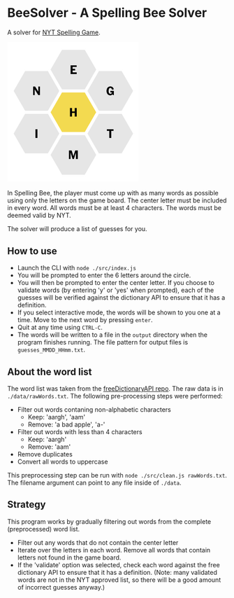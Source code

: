 # BeeSolver - A Spelling Bee Solver

A solver for [NYT Spelling Game](https://www.nytimes.com/puzzles/spelling-bee).

<img src="./SpellingBee.png" alt="Spelling Bee" width="300">

In Spelling Bee, the player must come up with as many words as possible using only the letters on the game board. The center letter must be included in every word. All words must be at least 4 characters. The words must be deemed valid by NYT.

The solver will produce a list of guesses for you.

## How to use

- Launch the CLI with `node ./src/index.js`
- You will be prompted to enter the 6 letters around the circle.
- You will then be prompted to enter the center letter. If you choose to validate words (by entering 'y' or 'yes' when prompted), each of the guesses will be verified against the dictionary API to ensure that it has a definition.
- If you select interactive mode, the words will be shown to you one at a time. Move to the next word by pressing `enter`.
- Quit at any time using `CTRL-C`.
- The words will be written to a file in the `output` directory when the program finishes running. The file pattern for output files is `guesses_MMDD_HHmm.txt`.

## About the word list

The word list was taken from the [freeDictionaryAPI repo](https://github.com/meetDeveloper/freeDictionaryAPI). The raw data is in `./data/rawWords.txt`. The following pre-processing steps were performed:

- Filter out words contaning non-alphabetic characters
  - Keep: 'aargh', 'aam'
  - Remove: 'a bad apple', 'a-'
- Filter out words with less than 4 characters
  - Keep: 'aargh'
  - Remove: 'aam'
- Remove duplicates
- Convert all words to uppercase

This preprocessing step can be run with `node ./src/clean.js rawWords.txt`. The filename argument can point to any file inside of `./data`.

## Strategy

This program works by gradually filtering out words from the complete (preprocessed) word list.

- Filter out any words that do not contain the center letter
- Iterate over the letters in each word. Remove all words that contain letters not found in the game board.
- If the 'validate' option was selected, check each word against the free dictionary API to ensure that it has a definition. (Note: many validated words are not in the NYT approved list, so there will be a good amount of incorrect guesses anyway.)

